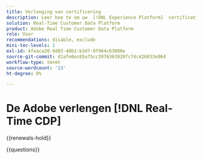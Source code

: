 ```yaml
---
title: Verlenging van certificering
description: Leer hoe te om uw  [!DNL Experience Platform]  certificatie in  [!DNL Real-Time Customer Data Platform] te vernieuwen.
solution: Real-Time Customer Data Platform
product: Adobe Real Time Customer Data Platform
role: User
recommendations: disable, exclude
mini-toc-levels: 1
exl-id: 4faaca20-9d03-48b2-b3d7-0f964c63000e
source-git-commit: d1afe0ec65a75cc3976363920fc74c426833e964
workflow-type: tm+mt
source-wordcount: '13'
ht-degree: 0%

---
```


# De Adobe verlengen [!DNL Real-Time CDP]

{{renewals-hold}}

<!--

Your Adobe certification is valid for two years. If you are nearing this two-year mark, it's time to renew your certification to keep it active. 

First, select the appropriate level on the tab below (Professional, Expert, or Master). Then carefully review what you'll need to do to renew your certification. 
 
Be sure that you provide ample time to complete all the requirements before your certification expires. 
 
It's important to note that if your certification expires, you'll have to retake the certification exam, which is NOT free of charge. 

>[!IMPORTANT]
>
>**Log in first:** The following links will function **only** after a **successful login** to the [Adobe Credential Management System](https://www.certmetrics.com/adobe){target="_blank"}.
>
><br>
>
>**To share a link:** If you would like to share the link to a renewal exam or assessment with a colleague, please link to the overall exam renewal page,  not the URL of the exam itself, to avoid login issues.

>[!BEGINTABS]

>[!TAB Professional]

+++Adobe [!DNL Real-Time CDP] Business Practitioner Professional

## You should have the following **active** certification:

* Adobe [!DNL Real-Time CDP] Business Practitioner Professional

## Instructions for renewing your certification:

* **Step 1**: Successfully log in to [Adobe Credential Management System](https://www.certmetrics.com/adobe){target="_blank"}, then return to this page
* **Step 2**: Review the exam objectives and resources
* **Step 3**: Take and pass the exam

## Get ready

**Exam details:**

* Level: Professional (0-12 months' experience)
* Passing Score: 29/38
* Time: 76 minutes
* Delivery: On-demand / non-proctored
* Available languages: English
* Cost: FREE
* Exam ID: AD5-E845 Adobe [!DNL Real-Time CDP] Business Practitioner Professional

**Scope and objectives:**

Section 1: Segments and Activation 11%

* Create segment and activate to destination
* Configure new destinations
* Apply concepts required to target identities in destinations
* Identify attribute mappings and scheduling of segments to destination

Section 2: Privacy and Data Governance 8%

* Demonstrate an understanding of DULE policies and their impacts on data availability at destinations
* Ensure privacy and data compliance measures are followed

Section 3: Business Analysis 12%

* Identify use cases which tie back to business KPIs
* Perform data analysis on customer segments in platform
* Demonstrate an understanding of data flow concepts

Section 4: Schemas and Profiles 7%

* Demonstrate an understanding of Adobe Experience Platform concepts
* Use profile features

## Get prepped

You are not required to complete training before taking the exam, and training alone will not provide you with the knowledge and skills required to pass the exam. A combination of training and successful, on-the-job experience are critical to providing you with the repository needed to pass the exam.

Here are some suggested resources to help you prepare:

**Section 1**

* [Segment Builder UI guide](https://experienceleague.adobe.com/docs/experience-platform/segmentation/ui/segment-builder.html?lang=nl-NL){target="_blank"}
* [Activate audiences to streaming destinations](https://experienceleague.adobe.com/docs/experience-platform/destinations/ui/activate/activate-segment-streaming-destinations.html?lang=nl-NL){target="_blank"}
* [Destination types and categories](https://experienceleague.adobe.com/docs/experience-platform/destinations/destination-types.html?lang=nl-NL){target="_blank"}
* [Streaming segmentation](https://experienceleague.adobe.com/docs/experience-platform/segmentation/ui/streaming-segmentation.html?lang=nl-NL){target="_blank"}
* [Guardrails for activation data](https://experienceleague.adobe.com/docs/experience-platform/destinations/guardrails.html?lang=nl-NL){target="_blank"}
* [Activate audiences to batch profile export destinations](https://experienceleague.adobe.com/docs/experience-platform/destinations/ui/activate/activate-batch-profile-destinations.html?lang=nl-NL){target="_blank"}
* [Destinations overview](https://experienceleague.adobe.com/docs/experience-platform/destinations/home.html?lang=nl-NL){target="_blank"}
* [Identity handling in the destinations activation workflow](https://experienceleague.adobe.com/docs/experience-platform/destinations/how-destinations-work/identity-handling.html?lang=nl-NL){target="_blank"}
* [Supported identities](https://experienceleague.adobe.com/docs/experience-platform/destinations/catalog/social/facebook.html?lang=nl-NL#supported-identities){target="_blank"}
* [Activate audiences to batch profile export destinations](https://experienceleague.adobe.com/docs/experience-platform/destinations/ui/activate/activate-batch-profile-destinations.html?lang=nl-NL){target="_blank"}
  
**Section 2**

* [Data Governance overview](https://experienceleague.adobe.com/docs/experience-platform/data-governance/home.html?lang=nl-NL){target="_blank"}
* [Data Governance in Real-Time CDP](https://experienceleague.adobe.com/docs/experience-platform/rtcdp/privacy/data-governance-overview.html?lang=nl-NL){target="_blank"}
* [Data usage policies overview](https://experienceleague.adobe.com/docs/experience-platform/data-governance/policies/overview.html?lang=nl-NL){target="_blank"}
* [Manage data usage labels in the UI](https://experienceleague.adobe.com/docs/experience-platform/data-governance/labels/user-guide.html?lang=nl-NL){target="_blank"}
* [Automatic policy enforcement](https://experienceleague.adobe.com/docs/experience-platform/data-governance/enforcement/auto-enforcement.html?lang=nl-NL){target="_blank"}
* [Use the Request Builder](https://experienceleague.adobe.com/docs/experience-platform/privacy/ui/user-guide.html?lang=nl-NL#request-builder){target="_blank"}
 
**Section 3**

* [Segmentation Service overview](https://experienceleague.adobe.com/docs/experience-platform/segmentation/home.html?lang=nl-NL){target="_blank"}
* [Intelligently re-engage your customers to return](https://experienceleague.adobe.com/docs/experience-platform/rtcdp/use-cases/personalization-insights-engagement/intelligent-re-engagement.html?lang=nl-NL){target="_blank"}
* [Customer AI overview](https://experienceleague.adobe.com/docs/experience-platform/intelligent-services/customer-ai/overview.html?lang=nl-NL){target="_blank"}
* [Create sequential audiences](https://experienceleague.adobe.com/docs/platform-learn/tutorials/audiences/create-sequential-audiences.html?lang=nl-NL){target="_blank"}
* [Build a multi-entity segment](https://experienceleague.adobe.com/docs/platform-learn/getting-started-for-data-architects-and-data-engineers/build-segments.html?lang=nl-NL#build-a-multi-entity-segment){target="_blank"}
* [Streaming segmentation](https://experienceleague.adobe.com/docs/experience-platform/segmentation/ui/streaming-segmentation.html?lang=nl-NL){target="_blank"}
* [Create audiences](https://experienceleague.adobe.com/docs/platform-learn/tutorials/audiences/create-audiences.html?lang=nl-NL){target="_blank"}
* [Monitor dataflows for identities in the UI](https://experienceleague.adobe.com/docs/experience-platform/dataflows/ui/monitor-identities.html?lang=nl-NL){target="_blank"}
* [Activate audiences to batch profile export destinations](https://experienceleague.adobe.com/docs/experience-platform/destinations/ui/activate/activate-batch-profile-destinations.html?lang=nl-NL){target="_blank"}
* [Partial batch ingestion](https://experienceleague.adobe.com/docs/experience-platform/ingestion/batch/partial.html?lang=nl-NL){target="_blank"}
 
**Section 4**
 
* [Export datasets to cloud storage destinations](https://experienceleague.adobe.com/docs/experience-platform/destinations/ui/activate/export-datasets.html?lang=nl-NL){target="_blank"}
* [Event forwarding overview](https://experienceleague.adobe.com/docs/experience-platform/tags/event-forwarding/overview.html?lang=nl-NL){target="_blank"}
* [Identity Service overview](https://experienceleague.adobe.com/docs/experience-platform/identity/home.html?lang=nl-NL){target="_blank"}
* [Merge policies overview](https://experienceleague.adobe.com/docs/experience-platform/profile/merge-policies/overview.html?lang=nl-NL){target="_blank"}
* [Real-Time Customer Profile UI guide](https://experienceleague.adobe.com/docs/experience-platform/profile/ui/user-guide.html?lang=nl-NL){target="_blank"}
* [Profiles dashboard](https://experienceleague.adobe.com/docs/experience-platform/dashboards/guides/profiles.html?lang=nl-NL){target="_blank"}
* [Browse profiles in Real-Time Customer Data Platform](https://experienceleague.adobe.com/docs/experience-platform/rtcdp/profile/profile-browse.html?lang=nl-NL){target="_blank"}

## Renew your certification

Ensure that you have followed step 1 above, and successfully logged in to [Adobe Credential Management System](https://www.certmetrics.com/adobe){target="_blank"} first. Then, to renew your certification, click on the button below.

[!BADGE Take the Adobe [!DNL Real-Time CDP] Business Practitioner Professional Renewal Exam AD5-E845]{type=Informative url="https://www.certmetrics.com/adobe/candidate/caveon_sso_adobe.aspx?ssoLogin=true&eid=AD5-E845 newtab=true"} 

>[!NOTE]
>
>This exam is free, open book, and un-proctored. You may take the exam up to three times. If you are unsuccessful after the third attempt, you must wait **30 days** to try again. Failure to comply might result in your certification being revoked.

+++

>[!ENDTABS]

## Questions

View the certification [FAQ](https://experienceleague.adobe.com/docs/certification/certification/faq.html?lang=nl-NL){target="_blank"}.

Additional questions? [Contact us](mailto:certif@adobe.com).

-->

{{questions}}
